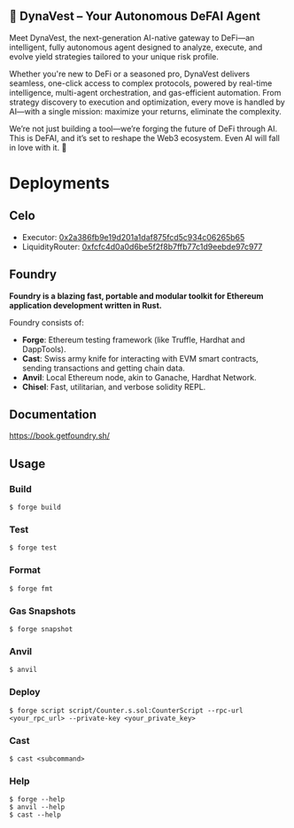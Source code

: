 ## 🚀 DynaVest – Your Autonomous DeFAI Agent
Meet DynaVest, the next-generation AI-native gateway to DeFi—an intelligent, fully autonomous agent designed to analyze, execute, and evolve yield strategies tailored to your unique risk profile.

Whether you're new to DeFi or a seasoned pro, DynaVest delivers seamless, one-click access to complex protocols, powered by real-time intelligence, multi-agent orchestration, and gas-efficient automation. From strategy discovery to execution and optimization, every move is handled by AI—with a single mission: maximize your returns, eliminate the complexity.

We’re not just building a tool—we’re forging the future of DeFi through AI.
This is DeFAI, and it’s set to reshape the Web3 ecosystem.
Even AI will fall in love with it. 🚀

# Deployments

## Celo

- Executor: [0x2a386fb9e19d201a1daf875fcd5c934c06265b65](https://celoscan.io/address/0x2a386fb9e19d201a1daf875fcd5c934c06265b65)
- LiquidityRouter: [0xfcfc4d0a0d6be5f2f8b7ffb77c1d9eebde97c977](https://celoscan.io/address/0xfcfc4d0a0d6be5f2f8b7ffb77c1d9eebde97c977)

## Foundry

**Foundry is a blazing fast, portable and modular toolkit for Ethereum application development written in Rust.**

Foundry consists of:

- **Forge**: Ethereum testing framework (like Truffle, Hardhat and DappTools).
- **Cast**: Swiss army knife for interacting with EVM smart contracts, sending transactions and getting chain data.
- **Anvil**: Local Ethereum node, akin to Ganache, Hardhat Network.
- **Chisel**: Fast, utilitarian, and verbose solidity REPL.

## Documentation

https://book.getfoundry.sh/

## Usage

### Build

```shell
$ forge build
```

### Test

```shell
$ forge test
```

### Format

```shell
$ forge fmt
```

### Gas Snapshots

```shell
$ forge snapshot
```

### Anvil

```shell
$ anvil
```

### Deploy

```shell
$ forge script script/Counter.s.sol:CounterScript --rpc-url <your_rpc_url> --private-key <your_private_key>
```

### Cast

```shell
$ cast <subcommand>
```

### Help

```shell
$ forge --help
$ anvil --help
$ cast --help
```
